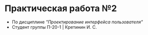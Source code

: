 # Практическая работа №2 
 - По дисциплине *"Проектирование интерфейса пользователя"*
  - Студент группы П-20-1 | Кретинин И. С.
